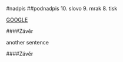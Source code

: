 #nadpis
##podnadpis
10. slovo
9. mrak
8. tisk

[GOOGLE](http://google.com)

####Závěr

another sentence


####Závěr
